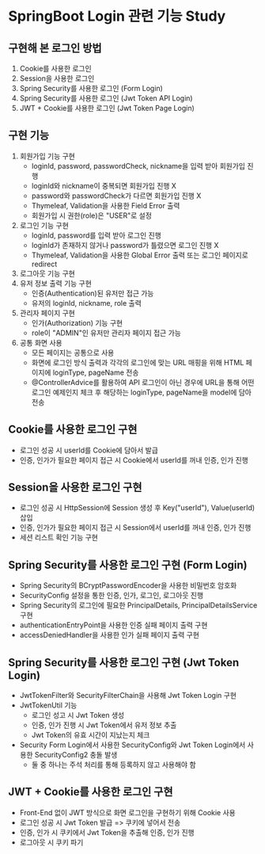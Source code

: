 # SpringBoot Login 관련 기능 Study

## 구현해 본 로그인 방법

1. Cookie를 사용한 로그인
2. Session을 사용한 로그인
3. Spring Security를 사용한 로그인 (Form Login)
4. Spring Security를 사용한 로그인 (Jwt Token API Login)
5. JWT + Cookie를 사용한 로그인 (Jwt Token Page Login)

## 구현 기능

1. 회원가입 기능 구현
   - loginId, password, passwordCheck, nickname을 입력 받아 회원가입 진행
   - loginId와 nickname이 중복되면 회원가입 진행 X
   - password와 passwordCheck가 다르면 회원가입 진행 X
   - Thymeleaf, Validation을 사용한 Field Error 출력
   - 회원가입 시 권한(role)은 "USER"로 설정
2. 로그인 기능 구현
   - loginId, password를 입력 받아 로그인 진행
   - loginId가 존재하지 않거나 password가 틀렸으면 로그인 진행 X
   - Thymeleaf, Validation을 사용한 Global Error 출력 또는 로그인 페이지로 redirect
3. 로그아웃 기능 구현
4. 유저 정보 출력 기능 구현
   - 인증(Authentication)된 유저만 접근 가능
   - 유저의 loginId, nickname, role 출력
5. 관리자 페이지 구현
   - 인가(Authorization) 기능 구현
   - role이 "ADMIN"인 유저만 관리자 페이지 접근 가능
6. 공통 화면 사용
   - 모든 페이지는 공통으로 사용
   - 화면에 로그인 방식 출력과 각각의 로그인에 맞는 URL 매핑을 위해 HTML 페이지에 loginType, pageName 전송
   - @ControllerAdvice를 활용하여 API 로그인이 아닌 경우에 URL을 통해 어떤 로그인 예제인지 체크 후 해당하는 loginType, pageName을 model에 담아 전송

## Cookie를 사용한 로그인 구현

- 로그인 성공 시 userId를 Cookie에 담아서 발급
- 인증, 인가가 필요한 페이지 접근 시 Cookie에서 userId를 꺼내 인증, 인가 진행

## Session을 사용한 로그인 구현

- 로그인 성공 시 HttpSession에 Session 생성 후 Key("userId"), Value(userId) 삽입
- 인증, 인가가 필요한 페이지 접근 시 Session에서 userId를 꺼내 인증, 인가 진행
- 세션 리스트 확인 기능 구현

## Spring Security를 사용한 로그인 구현 (Form Login)

- Spring Security의 BCryptPasswordEncoder을 사용한 비밀번호 암호화
- SecurityConfig 설정을 통한 인증, 인가, 로그인, 로그아웃 진행
- Spring Security의 로그인에 필요한 PrincipalDetails, PrincipalDetailsService 구현
- authenticationEntryPoint을 사용한 인증 실패 페이지 출력 구현
- accessDeniedHandler을 사용한 인가 실패 페이지 출력 구현

## Spring Security를 사용한 로그인 구현 (Jwt Token Login)

- JwtTokenFilter와 SecurityFilterChain을 사용해 Jwt Token Login 구현
- JwtTokenUtil 기능
  - 로그인 성고 시 Jwt Token 생성
  - 인증, 인가 진행 시 Jwt Token에서 유저 정보 추출
  - Jwt Token의 유효 시간이 지났는지 체크
- Security Form Login에서 사용한 SecurityConfig와 Jwt Token Login에서 사용한 SecurityConfig2 충돌 발생
  - 둘 중 하나는 주석 처리를 통해 등록하지 않고 사용해야 함

## JWT + Cookie를 사용한 로그인 구현

- Front-End 없이 JWT 방식으로 화면 로그인을 구현하기 위해 Cookie 사용
- 로그인 성공 시 Jwt Token 발급 => 쿠키에 넣어서 전송
- 인증, 인가 시 쿠키에서 Jwt Token을 추출해 인증, 인가 진행
- 로그아웃 시 쿠키 파기
